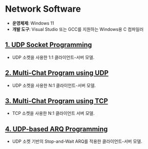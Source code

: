 # Network Software
* **운영체제**: Windows 11
* **개발 도구**: Visual Studio 또는 GCC를 지원하는 Windows용 C 컴파일러
## [1. UDP Socket Programming](https://github.com/qkrdudwls/Network-Software/tree/main/UDP%20Socket%20Programming)
* UDP 소켓을 사용한 1:1 클라이언트-서버 모델.
## [2. Multi-Chat Program using UDP](https://github.com/qkrdudwls/Network-Software/tree/main/Multi-Chat%20Program%20using%20UDP)
* UDP 소켓을 사용한 N:1 클라이언트-서버 모델.
## [3. Multi-Chat Program using TCP](https://github.com/qkrdudwls/Network-Software/tree/main/Multi-Chat%20Program%20using%20TCP)
* TCP 소켓을 사용한 N:1 클라이언트 서버 모델.
## [4. UDP-based ARQ Programming](https://github.com/qkrdudwls/Network-Software/tree/main/UDP-based%20ARQ%20Programming)
* UDP 소켓 기반의 Stop-and-Wait ARQ를 적용한 클라이언트-서버 모델.

